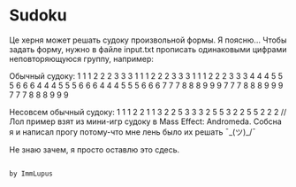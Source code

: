 # Sudoku

Це херня может решать судоку произвольной формы.
Я поясню...
Чтобы задать форму, нужно в файле input.txt прописать одинаковыми цифрами неповторяющуюся группу, например:

Обычный судоку:
1 1 1 2 2 2 3 3 3
1 1 1 2 2 2 3 3 3
1 1 1 2 2 2 3 3 3
4 4 4 5 5 5 6 6 6
4 4 4 5 5 5 6 6 6
4 4 4 5 5 5 6 6 6
7 7 7 8 8 8 9 9 9
7 7 7 8 8 8 9 9 9
7 7 7 8 8 8 9 9 9

Несовсем обычный судоку:
1 1 1 2 2
1 1 3 2 2
5 3 3 3 2
5 5 3 2 2
5 5 2 2 2
//Лол пример взят из мини-игр судоку в Mass Effect: Andromeda. Собсна я и написал прогу потому-что мне лень было их решать ¯\_(ツ)_/¯

Не знаю зачем, я просто оставлю это сдесь.
                                                                                                                      
                                                                                                                      
                                                                                                               
                                                                                         by ImmLupus
